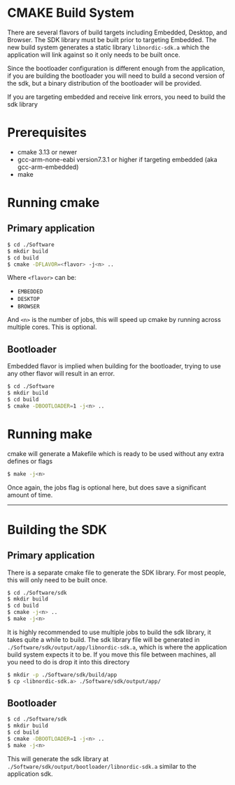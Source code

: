 # CMAKE Build System

There are several flavors of build targets including Embedded, Desktop, and Browser. The SDK library must be built prior to targeting Embedded. The new build system generates a static library `libnordic-sdk.a` which the application will link against so it only needs to be built once.

Since the bootloader configuration is different enough from the application, if you are building the bootloader you will need to build a second version of the sdk, but a binary distribution of the bootloader will be provided.

If you are targeting embedded and receive link errors, you need to build the sdk library

# Prerequisites

- cmake 3.13 or newer
- gcc-arm-none-eabi version7.3.1 or higher if targeting embedded (aka gcc-arm-embedded)
- make

# Running cmake

## Primary application

```bash
$ cd ./Software
$ mkdir build
$ cd build
$ cmake -DFLAVOR=<flavor> -j<n> ..
```

Where `<flavor>` can be:

- `EMBEDDED`
- `DESKTOP`
- `BROWSER`

And `<n>` is the number of jobs, this will speed up cmake by running across multiple cores. This is optional.

## Bootloader

Embedded flavor is implied when building for the bootloader, trying to use any other flavor will result in an error.

```bash
$ cd ./Software
$ mkdir build
$ cd build
$ cmake -DBOOTLOADER=1 -j<n> ..
```

# Running make

cmake will generate a Makefile which is ready to be used without any extra defines or flags

```bash
$ make -j<n>
```

Once again, the jobs flag is optional here, but does save a significant amount of time.

---

# Building the SDK

## Primary application

There is a separate cmake file to generate the SDK library. For most people, this will only need to be built once.

```bash
$ cd ./Software/sdk
$ mkdir build
$ cd build
$ cmake -j<n> ..
$ make -j<n>
```

It is highly recommended to use multiple jobs to build the sdk library, it takes quite a while to build. The sdk library file will be generated in `./Software/sdk/output/app/libnordic-sdk.a`, which is where the application build system expects it to be. If you move this file between machines, all you need to do is drop it into this directory

```bash
$ mkdir -p ./Software/sdk/build/app
$ cp <libnordic-sdk.a> ./Software/sdk/output/app/
```

## Bootloader

```bash
$ cd ./Software/sdk
$ mkdir build
$ cd build
$ cmake -DBOOTLOADER=1 -j<n> ..
$ make -j<n>
```

This will generate the sdk library at `./Software/sdk/output/bootloader/libnordic-sdk.a` similar to the application sdk.
